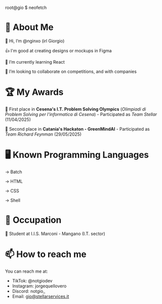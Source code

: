 root@gio $ neofetch

# 🙎 About Me

👋 Hi, I’m @nginxo (irl Giorgio)

👍 I'm good at creating designs or mockups in Figma

🌱 I’m currently learning React

💞️ I’m looking to collaborate on competitions, and with companies

# 🏆 My Awards

🥇 First place in **Cesena's I.T. Problem Solving Olympics** (*Olimpiadi di Problem Solving per l'informatica di Cesena*) - Participated as *Team Stellar* (11/04/2025)

🥈 Second place in **Catania's Hackaton - GreenMindAI** - Participated as *Team Richard Feynman* (29/05/2025)

# 🖥️ Known Programming Languages
-> Batch

-> HTML

-> CSS

-> Shell

# 🏢 Occupation

📘 Student at I.I.S. Marconi - Mangano (I.T. sector)

# 📫 How to reach me

You can reach me at:

- TikTok: @notgiodev
- Instagram: jorgequellovero
- Discord: notgio_
- Email: gio@stellarservices.it

<!---
nginxo/nginxo is a ✨ special ✨ repository because its `README.md` (this file) appears on your GitHub profile.
You can click the Preview link to take a look at your changes.
--->

